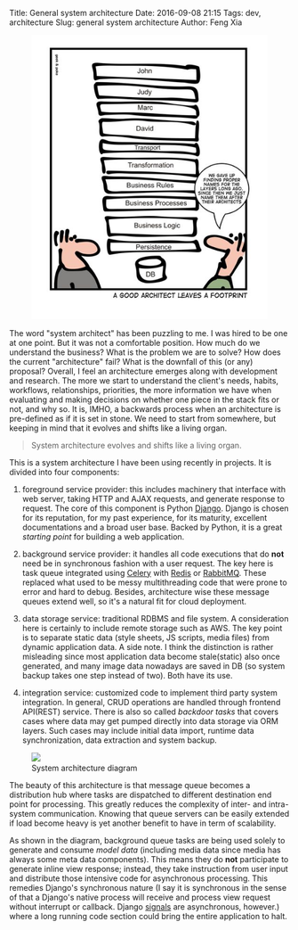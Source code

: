 Title: General system architecture
Date: 2016-09-08 21:15
Tags: dev, architecture
Slug: general system architecture
Author: Feng Xia


<figure class="col-md-8">
<img src="/images/architecture_joke.jpg" class="center-block img-responsive" />
</figure>

The word "system architect" has been puzzling to me.
I was hired to be one at one point. But it was not a comfortable
position. How much do we understand the business?
What is the problem we are to solve? How
does the current "architecture" fail? What is the downfall
of this (or any) proposal? Overall, I feel an architecture
emerges along with development and research. The more we
start to understand the client's needs, habits, workflows,
relationships, priorities, the more information
we have when evaluating and making decisions on whether one piece
in the stack fits or not, and why so. It is, IMHO, a backwards
process when an architecture is pre-defined as if
it is set in stone. We need to start from somewhere, but keeping
in mind that it evolves and shifts like a living organ.

> System architecture evolves and shifts like a living organ.

This is a system architecture I have been using recently
in projects. It is divided into four components:

1. <span class="myhighlight">foreground service provider</span>: this includes machinery that interface
with web server, taking HTTP and AJAX requests, and generate response to request.
The core of this component is Python [Django][]. Django is chosen
for its reputation, for my past experience, for its maturity,
excellent documentations and a broad user base. Backed by Python,
it is a great _starting point_ for building a web application.

2. <span class="myhighlight">background service provider</span>: it handles all code executions that
do **not** need be in synchronous fashion with a user request.
The key here is task queue integrated using [Celery] with [Redis][] or
[RabbitMQ][]. These replaced
what used to be messy multithreading code that were prone to error
and hard to debug. Besides, architecture wise these message queues extend
well, so it's a natural fit for cloud deployment.


3. <span class="myhighlight">data storage service</span>: traditional RDBMS and file system. A consideration here
is certainly to include remote storage such as AWS. The key point
is to separate static data (style sheets, JS scripts, media files) from
dynamic application data. A side note. I think the distinction is rather misleading since
most application data become stale(static) also once generated, and many image data
nowadays are saved in DB (so system backup takes one step instead of two).
Both have its use.

4. <span class="myhighlight">integration service</span>: customized code to implement
third party system integration. In general, CRUD operations are handled through
frontend API(REST) service. There is also so called *backdoor tasks* that covers
cases where data may get pumped directly into data storage via ORM layers. Such cases
may include initial data import, runtime data synchronization, data extraction and
system backup.


<figure>
    <img src="images/system_architecture.png" class="center-block img-responsive"/>
    <figcaption>System architecture diagram</figcaption>
</figure>

The beauty of this architecture is that message queue becomes a
distribution hub where tasks are dispatched to different destination
end point for processing. This greatly reduces the complexity of
inter- and intra- system communication. Knowing that queue servers can
be easily extended if load become heavy is yet another benefit to have
in term of scalability.

As shown in the diagram, background queue tasks are being used solely to
generate and consume *model data* (including media data since media has
always some meta data components).
This means they do **not** participate to generate inline view response;
instead, they take instruction from user input
and distribute those intensive code for asynchronous processing.
This remedies Django's synchronous nature (I say it is synchronous in the sense of that
a Django's native process will receive and process view request
without interrupt or callback.
Django [signals][django signals]
are asynchronous, however.) where a long running code section
could bring the entire application to halt.

[django]: https://www.djangoproject.com/
[redis]: http://redis.io/
[rabbitmq]: https://www.rabbitmq.com/
[celery]: http://www.celeryproject.org/
[django signals]: https://docs.djangoproject.com/en/1.10/topics/signals/
